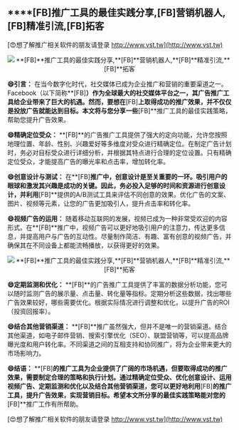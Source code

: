## ****[FB]**推广工具的最佳实践分享,**[FB]**营销机器人,**[FB]**精准引流,**[FB]**拓客**

[😍想了解推广相关软件的朋友请登录 http://www.vst.tw](http://www.vst.tw)

 <center><img src="https://vst.tw/MP4/tuiguang/png/6.png" alt="**[FB]**推广工具的最佳实践分享,**[FB]**营销机器人,**[FB]**精准引流,**[FB]**拓客"></center>

**😄引言：**
在当今数字化时代，社交媒体已成为企业推广和营销的重要渠道之一。Facebook（以下简称**[FB]**）作为全球最大的社交媒体平台之一，其广告推广工具给企业带来了巨大的机遇。然而，要想在**[FB]**上取得成功的推广效果，并不仅仅是投放广告就能达到目标。本文将与您分享一些**[FB]**推广工具的最佳实践策略，帮助您提升广告效果。

**😄精确定位受众：**
**[FB]**的广告推广工具提供了强大的定向功能，允许您按照地理位置、年龄、性别、兴趣爱好等多维度对受众进行精确定位。在制定广告计划时，务必对目标受众进行详细分析，并根据其特点进行合理的定位设置。只有精确定位受众，才能提高广告的曝光率和点击率，增加转化率。

**😄创意设计与测试：**
在**[FB]**推广中，创意设计是至关重要的一环。吸引用户的眼球和激发其兴趣是成功的关键。因此，务必投入足够的时间和资源进行创意设计，并利用**[FB]**提供的A/B测试工具来评估不同创意的效果。优化广告的文案、图片、视频等元素，让您的广告更加吸引人，提升点击率和转化率。

**😄视频广告的运用：**
随着移动互联网的发展，视频已成为一种非常受欢迎的内容形式。在**[FB]**推广中，视频广告可以更好地吸引用户的注意力，传达更多信息，并提高用户与广告的互动性。尽量制作简洁、有趣、富有创意的视频广告，并确保其在不同设备上都能流畅播放，以获得更好的效果。

 <center><img src="https://vst.tw/MP4/tuiguang/png/4.png" alt="**[FB]**推广工具的最佳实践分享,**[FB]**营销机器人,**[FB]**精准引流,**[FB]**拓客"></center>

**😄定期监测和优化：**
**[FB]**的广告推广工具提供了丰富的数据分析功能，您可以随时监测广告的展示量、点击量、转化量等指标。定期分析这些数据，找出哪些广告效果较好，哪些需要优化。根据实际情况进行调整和优化，以提升广告的ROI（投资回报率）。

**😄结合其他营销渠道：**
**[FB]**推广虽然强大，但并不是唯一的营销渠道。结合其他渠道，如电子邮件营销、搜索引擎优化（SEO）、联盟营销等，可以提高品牌曝光度和用户转化率。不同渠道之间的互相支持和协同推广，将为企业带来更大的市场影响力。

**😄结语：**
**[FB]**的推广工具为企业提供了广阔的市场机遇，但要取得成功的推广效果，需要制定合理的策略和执行计划。通过精确定位受众、优化创意设计、运用视频广告、定期监测和优化以及结合其他营销渠道，您可以更好地利用**[FB]**的推广工具，提升广告效果，实现营销目标。希望本文所分享的最佳实践策略能对您的**[FB]**推广工作有所帮助。

[😍想了解推广相关软件的朋友请登录 http://www.vst.tw](http://www.vst.tw)



